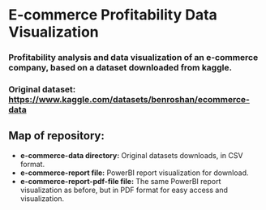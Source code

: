 # E-commerce Profitability Data Visualization

### Profitability analysis and data visualization of an e-commerce company, based on a dataset downloaded from kaggle. 

### Original dataset: https://www.kaggle.com/datasets/benroshan/ecommerce-data



## Map of repository:

- **e-commerce-data directory:** Original datasets downloads, in CSV format.
- **e-commerce-report file:** PowerBI report visualization for download.
- **e-commerce-report-pdf-file file:** The same PowerBI report visualization as before, but in PDF format for easy access and visualization.

